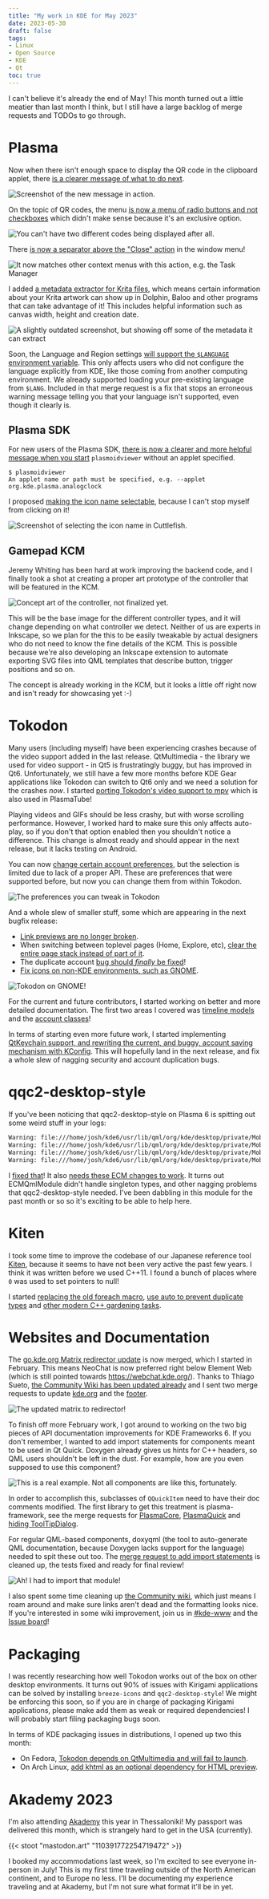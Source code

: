 ```yaml
---
title: "My work in KDE for May 2023"
date: 2023-05-30
draft: false
tags:
- Linux
- Open Source
- KDE
- Qt
toc: true
---
```


I can't believe it's already the end of May! This month turned out a little meatier than last month I think, but I still have a large backlog of merge requests and TODOs to go through.

# Plasma

Now when there isn't enough space to display the QR code in the clipboard applet, there [is a clearer message of what to do next](https://invent.kde.org/plasma/plasma-workspace/-/merge_requests/2952).

![Screenshot of the new message in action.](better-qr-text.png)

On the topic of QR codes, the menu [is now a menu of radio buttons and not checkboxes](https://invent.kde.org/plasma/plasma-workspace/-/merge_requests/2953) which didn't make sense because it's an exclusive option.

![You can't have two different codes being displayed after all.](qr-radio.png)

There [is now a separator above the "Close" action](https://invent.kde.org/plasma/kwin/-/merge_requests/4132) in the window menu!

![It now matches other context menus with this action, e.g. the Task Manager](close-action.png)

I added [a metadata extractor for Krita files](https://invent.kde.org/frameworks/kfilemetadata/-/merge_requests/97), which means certain information about your Krita artwork can show up in Dolphin, Baloo and other programs that can take advantage of it! This includes helpful information such as canvas width, height and creation date.

![A slightly outdated screenshot, but showing off some of the metadata it can extract](krita-extract.png)

Soon, the Language and Region settings [will support the `$LANGUAGE` environment variable](https://invent.kde.org/plasma/plasma-workspace/-/merge_requests/2946). This only affects users who did not configure the language explicitly from KDE, like those coming from another computing environment. We already supported loading your pre-existing language from `$LANG`. Included in that merge request is a fix that stops an erroneous warning message telling you that your language isn't supported, even though it clearly is.

## Plasma SDK

For new users of the Plasma SDK, [there is now a clearer and more helpful message when you start](https://invent.kde.org/plasma/plasma-sdk/-/merge_requests/75) `plasmoidviewer` without an applet specified.

```
$ plasmoidviewer
An applet name or path must be specified, e.g. --applet org.kde.plasma.analogclock
````

I proposed [making the icon name selectable](https://invent.kde.org/plasma/plasma-sdk/-/merge_requests/76), because I can't stop myself from clicking on it!

![Screenshot of selecting the icon name in Cuttlefish.](cuttlefish-select.png)

## Gamepad KCM

Jeremy Whiting has been hard at work improving the backend code, and I finally took a shot at creating a proper art prototype of the controller that will be featured in the KCM.

![Concept art of the controller, not finalized yet.](concept.PNG)

This will be the base image for the different controller types, and it will change depending on what controller we detect. Neither of us are experts in Inkscape, so we plan for the this to be easily tweakable by actual designers who do not need to know the fine details of the KCM. This is possible because we're also developing an Inkscape extension to automate exporting SVG files into QML templates that describe button, trigger positions and so on.

The concept is already working in the KCM, but it looks a little off right now and isn't ready for showcasing yet :-)

# Tokodon

Many users (including myself) have been experiencing crashes because of the video support added in the last release. QtMultimedia - the library we used for video support - in Qt5 is frustratingly buggy, but has improved in Qt6. Unfortunately, we still have a few more months before KDE Gear applications like Tokodon can switch to Qt6 only and we need a solution for the crashes _now_. I started [porting Tokodon's video support to mpv](https://invent.kde.org/network/tokodon/-/merge_requests/222) which is also used in PlasmaTube!

Playing videos and GIFs should be less crashy, but with worse scrolling performance. However, I worked hard to make sure this only affects auto-play, so if you don't that option enabled then you shouldn't notice a difference. This change is almost ready and should appear in the next release, but it lacks testing on Android.

You can now [change certain account preferences](https://invent.kde.org/network/tokodon/-/merge_requests/238), but the selection is limited due to lack of a proper API. These are preferences that were supported before, but now you can change them from within Tokodon.

![The preferences you can tweak in Tokodon](tokodon-prefs.png)

And a whole slew of smaller stuff, some which are appearing in the next bugfix release:

* [Link previews are no longer broken](https://invent.kde.org/network/tokodon/-/merge_requests/246).
* When switching between toplevel pages (Home, Explore, etc), [clear the entire page stack instead of part of it](https://invent.kde.org/network/tokodon/-/merge_requests/244).
* The duplicate account [bug should _finally_ be fixed](https://invent.kde.org/network/tokodon/-/merge_requests/229)!
* [Fix icons on non-KDE environments, such as GNOME](https://invent.kde.org/network/tokodon/-/merge_requests/228).

![Tokodon on GNOME!](gnome-tokodon.png)

For the current and future contributors, I started working on better and more detailed documentation. The first two areas I covered was [timeline models](https://invent.kde.org/network/tokodon/-/merge_requests/237) and the [account classes](https://invent.kde.org/network/tokodon/-/merge_requests/236)!

In terms of starting even more future work, I started implementing [QtKeychain support, and rewriting the current, and buggy, account saving mechanism with KConfig](https://invent.kde.org/network/tokodon/-/merge_requests/248). This will hopefully land in the next release, and fix a whole slew of nagging security and account duplication bugs.

# qqc2-desktop-style

If you've been noticing that qqc2-desktop-style on Plasma 6 is spitting out some weird stuff in your logs:

```bash
Warning: file:///home/josh/kde6/usr/lib/qml/org/kde/desktop/private/MobileCursor.qml:33:13: Unable to assign [undefined] to bool (file:///home/josh/kde6/usr/lib/qml/org/kde/desktop/private/MobileCursor.qml:33, )
Warning: file:///home/josh/kde6/usr/lib/qml/org/kde/desktop/private/MobileCursor.qml:33:13: Unable to assign [undefined] to bool (file:///home/josh/kde6/usr/lib/qml/org/kde/desktop/private/MobileCursor.qml:33, )
Warning: file:///home/josh/kde6/usr/lib/qml/org/kde/desktop/private/MobileCursor.qml:33:13: Unable to assign [undefined] to bool (file:///home/josh/kde6/usr/lib/qml/org/kde/desktop/private/MobileCursor.qml:33, )
Warning: file:///home/josh/kde6/usr/lib/qml/org/kde/desktop/private/MobileCursor.qml:33:13: Unable to assign [undefined] to bool (file:///home/josh/kde6/usr/lib/qml/org/kde/desktop/private/MobileCursor.qml:33, )
```

I [fixed that](https://invent.kde.org/frameworks/qqc2-desktop-style/-/merge_requests/254)! It also [needs these ECM changes to work](https://invent.kde.org/frameworks/extra-cmake-modules/-/merge_requests/359). It turns out ECMQmlModule didn't handle singleton types, and other nagging problems that qqc2-desktop-style needed. I've been dabbling in this module for the past month or so so it's exciting to be able to help here.

# Kiten

I took some time to improve the codebase of our Japanese reference tool [Kiten](https://apps.kde.org/kiten/), because it seems to have not been very active the past few years. I think it was written before we used C++11. I found a bunch of places where `0` was used to set pointers to null!

I started [replacing the old foreach macro](https://invent.kde.org/education/kiten/-/merge_requests/37), [use auto to prevent duplicate types](https://invent.kde.org/education/kiten/-/merge_requests/38) and [other modern C++ gardening tasks](https://invent.kde.org/education/kiten/-/merge_requests/39).

# Websites and Documentation

The [go.kde.org Matrix redirector update](https://invent.kde.org/websites/go-kde-org/-/merge_requests/1) is now merged, which I started in February. This means NeoChat is now preferred right below Element Web (which is still pointed towards https://webchat.kde.org/). Thanks to Thiago Sueto, [the Community Wiki has been updated already](https://invent.kde.org/teams/web/wiki-sites/-/issues/2#note_652483) and I sent two merge requests to update [kde.org](https://invent.kde.org/websites/kde-org/-/merge_requests/200) and the [footer](https://invent.kde.org/websites/hugo-kde/-/merge_requests/4).

![The updated matrix.to redirector!](webchat-matrix.png)

To finish off more February work, I got around to working on the two big pieces of API documentation improvements for KDE Frameworks 6. If you don't remember, I wanted to add import statements for components meant to be used in Qt Quick. Doxygen already gives us hints for C++ headers, so QML users shouldn't be left in the dust. For example, how are you even supposed to use this component?

![This is a real example. Not all components are like this, fortunately.](bad-docs.png)

In order to accomplish this, subclasses of `QQuickItem` need to have their doc comments modified. The first library to get this treatment is plasma-framework, see the merge requests for [PlasmaCore](https://invent.kde.org/frameworks/plasma-framework/-/merge_requests/783), [PlasmaQuick](https://invent.kde.org/frameworks/plasma-framework/-/merge_requests/785) and [hiding ToolTipDialog](https://invent.kde.org/frameworks/plasma-framework/-/merge_requests/786).

For regular QML-based components, doxyqml (the tool to auto-generate QML documentation, because Doxygen lacks support for the language) needed to spit these out too. The [merge request to add import statements](https://invent.kde.org/sdk/doxyqml/-/merge_requests/16) is cleaned up, the tests fixed and ready for final review!

![Ah! I had to import that module!](good-docs.png)

I also spent some time cleaning up [the Community wiki](https://community.kde.org/), which just means I roam around and make sure links aren't dead and the formatting looks nice. If you're interested in some wiki improvement, join us in [#kde-www](https://go.kde.org/matrix/#/#kde-www:kde.org) and the [Issue board](https://invent.kde.org/teams/web/wiki-sites/-/issues)!

# Packaging

I was recently researching how well Tokodon works out of the box on other desktop environments. It turns out 90% of issues with Kirigami applications can be solved by installing `breeze-icons` and `qqc2-desktop-style`! We might be enforcing this soon, so if you are in charge of packaging Kirigami applications, please make add them as weak or required dependencies! I will probably start filing packaging bugs soon.

In terms of KDE packaging issues in distributions, I opened up two this month:
* On Fedora, [Tokodon depends on QtMultimedia and will fail to launch](https://bugzilla.redhat.com/show_bug.cgi?id=2203557).
* On Arch Linux, [add khtml as an optional dependency for HTML preview](https://bugs.archlinux.org/task/78655?project=1&opened=39191).

# Akademy 2023

I'm also attending [Akademy](https://akademy.kde.org/) this year in Thessaloniki! My passport was delivered this month, which is strangely hard to get in the USA (currently).

{{< stoot "mastodon.art" "110391772254719472" >}}

I booked my accommodations last week, so I'm excited to see everyone in-person in July! This is my first time traveling outside of the North American continent, and to Europe no less. I'll be documenting my experience traveling and at Akademy, but I'm not sure what format it'll be in yet.
